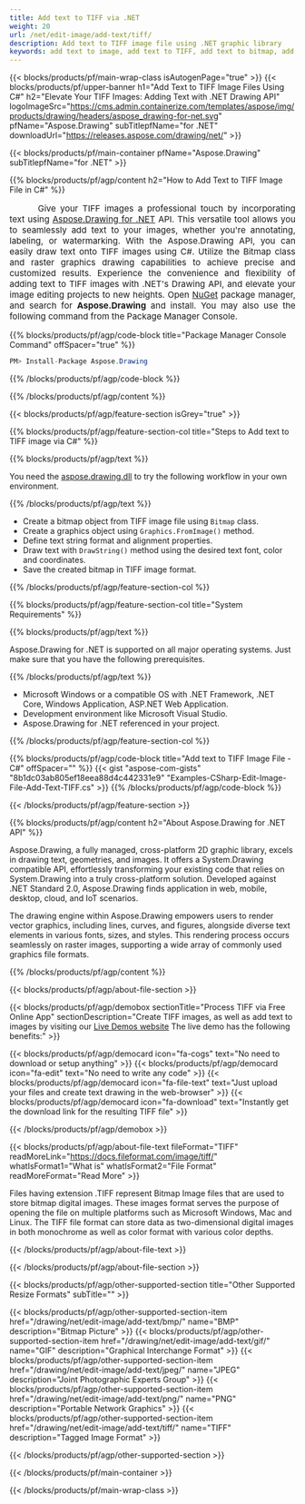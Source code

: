```yaml
---
title: Add text to TIFF via .NET
weight: 20
url: /net/edit-image/add-text/tiff/
description: Add text to TIFF image file using .NET graphic library
keywords: add text to image, add text to TIFF, add text to bitmap, add text via C#, 2D graphics, drawing API, edit bitmap C#, Drawing for .NET, save bitmap, save TIFF image, cross-platform 2D graphic library, Bitmap class, raster graphics drawing, draw text, rendering raster images, TIFF image file
---
```


{{< blocks/products/pf/main-wrap-class isAutogenPage="true" >}}
{{< blocks/products/pf/upper-banner h1="Add Text to TIFF Image Files Using C#" h2="Elevate Your TIFF Images: Adding Text with .NET Drawing API" logoImageSrc="https://cms.admin.containerize.com/templates/aspose/img/products/drawing/headers/aspose_drawing-for-net.svg" pfName="Aspose.Drawing" subTitlepfName="for .NET" downloadUrl="https://releases.aspose.com/drawing/net/" >}}

{{< blocks/products/pf/main-container pfName="Aspose.Drawing" subTitlepfName="for .NET" >}}


{{% blocks/products/pf/agp/content h2="How to Add Text to TIFF Image File in C#" %}}

<p align="justify" style="text-indent:50px;font-size:15px;">
Give your TIFF images a professional touch by incorporating text using <a href="https://products.aspose.com/drawing/net">Aspose.Drawing for .NET</a> API. This versatile tool allows you to seamlessly add text to your images, whether you're annotating, labeling, or watermarking. With the Aspose.Drawing API, you can easily draw text onto TIFF images using C#. Utilize the Bitmap class and raster graphics drawing capabilities to achieve precise and customized results. Experience the convenience and flexibility of adding text to TIFF images with .NET's Drawing API, and elevate your image editing projects to new heights. Open <a href="https://www.nuget.org/packages/aspose.drawing">NuGet</a> package manager, and search for <b>Aspose.Drawing</b> and install. You may also use the following command from the Package Manager Console.</p>

{{% blocks/products/pf/agp/code-block title="Package Manager Console Command" offSpacer="true" %}}
```cs
PM> Install-Package Aspose.Drawing
```
{{% /blocks/products/pf/agp/code-block %}}

{{% /blocks/products/pf/agp/content %}}


{{< blocks/products/pf/agp/feature-section isGrey="true" >}}

{{% blocks/products/pf/agp/feature-section-col title="Steps to Add text to TIFF image via C#" %}}

{{% blocks/products/pf/agp/text %}}

You need the [aspose.drawing.dll](https://downloads.aspose.com/drawing/net) to try the following workflow in your own environment.

{{% /blocks/products/pf/agp/text %}}

+ Create a bitmap object from TIFF image file using `Bitmap` class.
+ Create a graphics object using `Graphics.FromImage()` method.
+ Define text string format and alignment properties.
+ Draw text with `DrawString()` method using the desired text font, color and coordinates.
+ Save the created bitmap in TIFF image format.

{{% /blocks/products/pf/agp/feature-section-col %}}

{{% blocks/products/pf/agp/feature-section-col title="System Requirements" %}}

{{% blocks/products/pf/agp/text %}}

Aspose.Drawing for .NET is supported on all major operating systems. Just make sure that you have the following prerequisites.

{{% /blocks/products/pf/agp/text %}}

-  Microsoft Windows or a compatible OS with .NET Framework, .NET Core, Windows Application, ASP.NET Web Application.
-  Development environment like Microsoft Visual Studio.
-  Aspose.Drawing for .NET referenced in your project.

{{% /blocks/products/pf/agp/feature-section-col %}}

{{% blocks/products/pf/agp/code-block title="Add text to TIFF Image File - C#" offSpacer="" %}}
{{< gist "aspose-com-gists" "8b1dc03ab805ef18eea88d4c442331e9" "Examples-CSharp-Edit-Image-File-Add-Text-TIFF.cs" >}}
{{% /blocks/products/pf/agp/code-block %}}

{{< /blocks/products/pf/agp/feature-section >}}


<!-- aboutfile Starts -->

{{% blocks/products/pf/agp/content h2="About Aspose.Drawing for .NET API" %}}

Aspose.Drawing, a fully managed, cross-platform 2D graphic library, excels in drawing text, geometries, and images. It offers a System.Drawing compatible API, effortlessly transforming your existing code that relies on System.Drawing into a truly cross-platform solution. Developed against .NET Standard 2.0, Aspose.Drawing finds application in web, mobile, desktop, cloud, and IoT scenarios.

The drawing engine within Aspose.Drawing empowers users to render vector graphics, including lines, curves, and figures, alongside diverse text elements in various fonts, sizes, and styles. This rendering process occurs seamlessly on raster images, supporting a wide array of commonly used graphics file formats.

{{% /blocks/products/pf/agp/content %}}


{{< blocks/products/pf/agp/about-file-section >}}

{{< blocks/products/pf/agp/demobox sectionTitle="Process TIFF via Free Online App" sectionDescription="Create TIFF images, as well as add text to images by visiting our [Live Demos website](https://products.aspose.app/drawing) The live demo has the following benefits:" >}}

{{< blocks/products/pf/agp/democard icon="fa-cogs" text="No need to download or setup anything" >}}
{{< blocks/products/pf/agp/democard icon="fa-edit" text="No need to write any code" >}}
{{< blocks/products/pf/agp/democard icon="fa-file-text" text="Just upload your files and create text drawing in the web-browser" >}}
{{< blocks/products/pf/agp/democard icon="fa-download" text="Instantly get the download link for the resulting TIFF file" >}}

{{< /blocks/products/pf/agp/demobox >}}

{{< blocks/products/pf/agp/about-file-text fileFormat="TIFF" readMoreLink="https://docs.fileformat.com/image/tiff/" whatIsFormat1="What is" whatIsFormat2="File Format" readMoreFormat="Read More" >}}

Files having extension .TIFF represent Bitmap Image files that are used to store bitmap digital images. These images format serves the purpose of opening the file on multiple platforms such as Microsoft Windows, Mac and Linux. The TIFF file format can store data as two-dimensional digital images in both monochrome as well as color format with various color depths.

{{< /blocks/products/pf/agp/about-file-text >}}

{{< /blocks/products/pf/agp/about-file-section >}}

<!-- aboutfile Ends -->


{{< blocks/products/pf/agp/other-supported-section title="Other Supported Resize Formats" subTitle="" >}}

{{< blocks/products/pf/agp/other-supported-section-item href="/drawing/net/edit-image/add-text/bmp/" name="BMP" description="Bitmap Picture" >}}
{{< blocks/products/pf/agp/other-supported-section-item href="/drawing/net/edit-image/add-text/gif/" name="GIF" description="Graphical Interchange Format" >}}
{{< blocks/products/pf/agp/other-supported-section-item href="/drawing/net/edit-image/add-text/jpeg/" name="JPEG" description="Joint Photographic Experts Group" >}}
{{< blocks/products/pf/agp/other-supported-section-item href="/drawing/net/edit-image/add-text/png/" name="PNG" description="Portable Network Graphics" >}}
{{< blocks/products/pf/agp/other-supported-section-item href="/drawing/net/edit-image/add-text/tiff/" name="TIFF" description="Tagged Image Format" >}}

{{< /blocks/products/pf/agp/other-supported-section >}}

{{< /blocks/products/pf/main-container >}}

{{< /blocks/products/pf/main-wrap-class >}}

